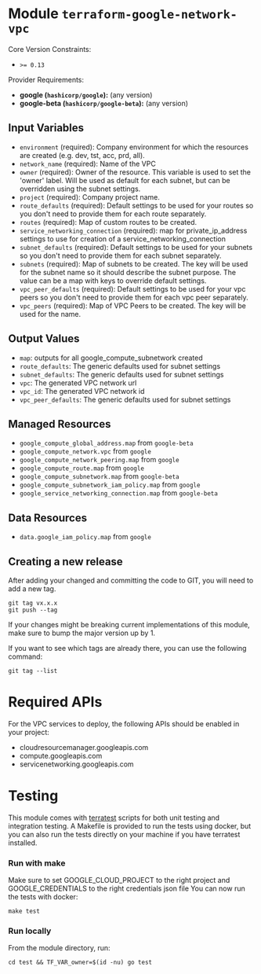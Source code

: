 
# Module `terraform-google-network-vpc`

Core Version Constraints:
* `>= 0.13`

Provider Requirements:
* **google (`hashicorp/google`):** (any version)
* **google-beta (`hashicorp/google-beta`):** (any version)

## Input Variables
* `environment` (required): Company environment for which the resources are created (e.g. dev, tst, acc, prd, all).
* `network_name` (required): Name of the VPC
* `owner` (required): Owner of the resource. This variable is used to set the 'owner' label. Will be used as default for each subnet, but can be overridden using the subnet settings.
* `project` (required): Company project name.
* `route_defaults` (required): Default settings to be used for your routes so you don't need to provide them for each route separately.
* `routes` (required): Map of custom routes to be created.
* `service_networking_connection` (required): map for private_ip_address settings to use for creation of a service_networking_connection
* `subnet_defaults` (required): Default settings to be used for your subnets so you don't need to provide them for each subnet separately.
* `subnets` (required): Map of subnets to be created. The key will be used for the subnet name so it should describe the subnet purpose. The value can be a map with keys to override default settings.
* `vpc_peer_defaults` (required): Default settings to be used for your vpc peers so you don't need to provide them for each vpc peer separately.
* `vpc_peers` (required): Map of VPC Peers to be created. The key will be used for the name.

## Output Values
* `map`: outputs for all google_compute_subnetwork created
* `route_defaults`: The generic defaults used for subnet settings
* `subnet_defaults`: The generic defaults used for subnet settings
* `vpc`: The generated VPC network url
* `vpc_id`: The generated VPC network id
* `vpc_peer_defaults`: The generic defaults used for subnet settings

## Managed Resources
* `google_compute_global_address.map` from `google-beta`
* `google_compute_network.vpc` from `google`
* `google_compute_network_peering.map` from `google`
* `google_compute_route.map` from `google`
* `google_compute_subnetwork.map` from `google-beta`
* `google_compute_subnetwork_iam_policy.map` from `google`
* `google_service_networking_connection.map` from `google-beta`

## Data Resources
* `data.google_iam_policy.map` from `google`

## Creating a new release
After adding your changed and committing the code to GIT, you will need to add a new tag.
```
git tag vx.x.x
git push --tag
```
If your changes might be breaking current implementations of this module, make sure to bump the major version up by 1.

If you want to see which tags are already there, you can use the following command:
```
git tag --list
```
Required APIs
=============
For the VPC services to deploy, the following APIs should be enabled in your project:
 * cloudresourcemanager.googleapis.com
 * compute.googleapis.com
 * servicenetworking.googleapis.com

Testing
=======
This module comes with [terratest](https://github.com/gruntwork-io/terratest) scripts for both unit testing and integration testing.
A Makefile is provided to run the tests using docker, but you can also run the tests directly on your machine if you have terratest installed.

### Run with make
Make sure to set GOOGLE_CLOUD_PROJECT to the right project and GOOGLE_CREDENTIALS to the right credentials json file
You can now run the tests with docker:
```
make test
```

### Run locally
From the module directory, run:
```
cd test && TF_VAR_owner=$(id -nu) go test
```
